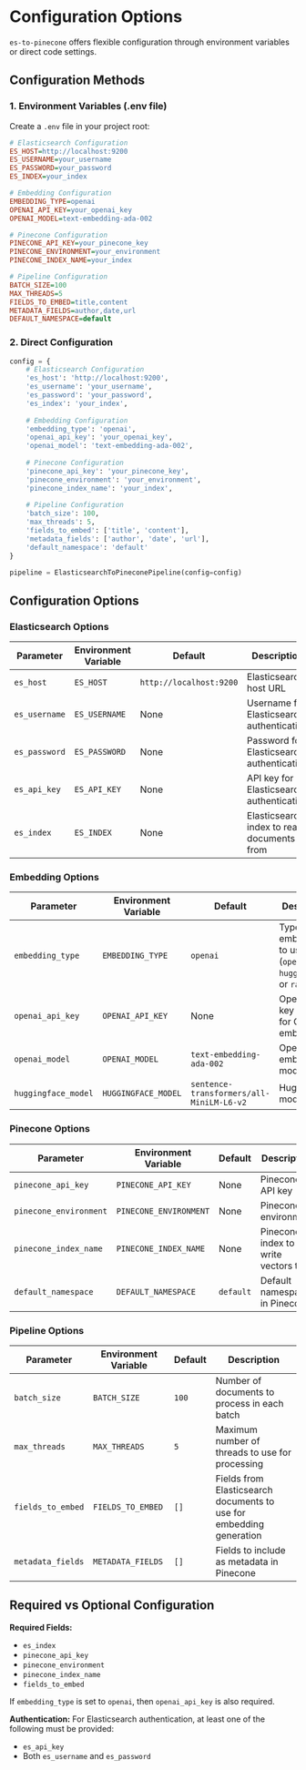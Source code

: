 # Configuration Options

`es-to-pinecone` offers flexible configuration through environment variables or direct code settings.

## Configuration Methods

### 1. Environment Variables (.env file)

Create a `.env` file in your project root:

```ini
# Elasticsearch Configuration
ES_HOST=http://localhost:9200
ES_USERNAME=your_username
ES_PASSWORD=your_password
ES_INDEX=your_index

# Embedding Configuration
EMBEDDING_TYPE=openai
OPENAI_API_KEY=your_openai_key
OPENAI_MODEL=text-embedding-ada-002

# Pinecone Configuration
PINECONE_API_KEY=your_pinecone_key
PINECONE_ENVIRONMENT=your_environment
PINECONE_INDEX_NAME=your_index

# Pipeline Configuration
BATCH_SIZE=100
MAX_THREADS=5
FIELDS_TO_EMBED=title,content
METADATA_FIELDS=author,date,url
DEFAULT_NAMESPACE=default
```

### 2. Direct Configuration

```python
config = {
    # Elasticsearch Configuration
    'es_host': 'http://localhost:9200',
    'es_username': 'your_username',
    'es_password': 'your_password',
    'es_index': 'your_index',
    
    # Embedding Configuration
    'embedding_type': 'openai',
    'openai_api_key': 'your_openai_key',
    'openai_model': 'text-embedding-ada-002',
    
    # Pinecone Configuration
    'pinecone_api_key': 'your_pinecone_key',
    'pinecone_environment': 'your_environment',
    'pinecone_index_name': 'your_index',
    
    # Pipeline Configuration
    'batch_size': 100,
    'max_threads': 5,
    'fields_to_embed': ['title', 'content'],
    'metadata_fields': ['author', 'date', 'url'],
    'default_namespace': 'default'
}

pipeline = ElasticsearchToPineconePipeline(config=config)
```

## Configuration Options

### Elasticsearch Options

| Parameter | Environment Variable | Default | Description |
|-----------|---------------------|---------|-------------|
| `es_host` | `ES_HOST` | `http://localhost:9200` | Elasticsearch host URL |
| `es_username` | `ES_USERNAME` | None | Username for Elasticsearch authentication |
| `es_password` | `ES_PASSWORD` | None | Password for Elasticsearch authentication |
| `es_api_key` | `ES_API_KEY` | None | API key for Elasticsearch authentication |
| `es_index` | `ES_INDEX` | None | Elasticsearch index to read documents from |

### Embedding Options

| Parameter | Environment Variable | Default | Description |
|-----------|---------------------|---------|-------------|
| `embedding_type` | `EMBEDDING_TYPE` | `openai` | Type of embedding to use (`openai`, `huggingface`, or `random`) |
| `openai_api_key` | `OPENAI_API_KEY` | None | OpenAI API key (required for OpenAI embeddings) |
| `openai_model` | `OPENAI_MODEL` | `text-embedding-ada-002` | OpenAI embedding model to use |
| `huggingface_model` | `HUGGINGFACE_MODEL` | `sentence-transformers/all-MiniLM-L6-v2` | HuggingFace model to use |

### Pinecone Options

| Parameter | Environment Variable | Default | Description |
|-----------|---------------------|---------|-------------|
| `pinecone_api_key` | `PINECONE_API_KEY` | None | Pinecone API key |
| `pinecone_environment` | `PINECONE_ENVIRONMENT` | None | Pinecone environment |
| `pinecone_index_name` | `PINECONE_INDEX_NAME` | None | Pinecone index to write vectors to |
| `default_namespace` | `DEFAULT_NAMESPACE` | `default` | Default namespace in Pinecone |

### Pipeline Options

| Parameter | Environment Variable | Default | Description |
|-----------|---------------------|---------|-------------|
| `batch_size` | `BATCH_SIZE` | `100` | Number of documents to process in each batch |
| `max_threads` | `MAX_THREADS` | `5` | Maximum number of threads to use for processing |
| `fields_to_embed` | `FIELDS_TO_EMBED` | `[]` | Fields from Elasticsearch documents to use for embedding generation |
| `metadata_fields` | `METADATA_FIELDS` | `[]` | Fields to include as metadata in Pinecone |

## Required vs Optional Configuration

**Required Fields:**
- `es_index`
- `pinecone_api_key`
- `pinecone_environment`
- `pinecone_index_name`
- `fields_to_embed`

If `embedding_type` is set to `openai`, then `openai_api_key` is also required.

**Authentication:**
For Elasticsearch authentication, at least one of the following must be provided:
- `es_api_key`
- Both `es_username` and `es_password`
